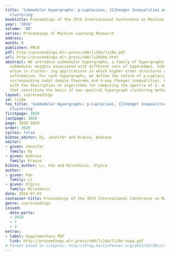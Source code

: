 ```yaml
---
title: 'Submodular Hypergraphs: p-Laplacians, {C}heeger Inequalities and Spectral
  Clustering'
booktitle: Proceedings of the 35th International Conference on Machine Learning
year: '2018'
volume: '80'
series: Proceedings of Machine Learning Research
address: 
month: 0
publisher: PMLR
pdf: http://proceedings.mlr.press/v80/li18e/li18e.pdf
url: http://proceedings.mlr.press/v80/li2018e.html
abstract: We introduce submodular hypergraphs, a family of hypergraphs that have different
  submodular weights associated with different cuts of hyperedges. Submodular hypergraphs
  arise in cluster- ing applications in which higher-order structures carry relevant
  information. For such hypergraphs, we define the notion of p-Laplacians and derive
  corresponding nodal domain theorems and k-way Cheeger inequalities. We conclude
  with the description of algorithms for computing the spectra of 1- and 2-Laplacians
  that constitute the basis of new spectral hypergraph clustering methods.
layout: inproceedings
id: li18e
tex_title: 'Submodular Hypergraphs: p-Laplacians, {C}heeger Inequalities and Spectral
  Clustering'
firstpage: 3020
lastpage: 3029
page: 3020-3029
order: 3020
cycles: false
bibtex_editor: Dy, Jennifer and Krause, Andreas
editor:
- given: Jennifer
  family: Dy
- given: Andreas
  family: Krause
bibtex_author: Li, Pan and Milenkovic, Olgica
author:
- given: Pan
  family: Li
- given: Olgica
  family: Milenkovic
date: 2018-07-03
container-title: Proceedings of the 35th International Conference on Machine Learning
genre: inproceedings
issued:
  date-parts:
  - 2018
  - 7
  - 3
extras:
- label: Supplementary PDF
  link: http://proceedings.mlr.press/v80/li18e/li18e-supp.pdf
# Format based on citeproc: http://blog.martinfenner.org/2013/07/30/citeproc-yaml-for-bibliographies/
---
```

